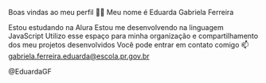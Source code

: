 Boas vindas ao meu perfil 💙💙
Meu nome é Eduarda Gabriela Ferreira 

Estou estudando na Alura
Estou me desenvolvendo na linguagem JavaScript
Utilizo esse espaço para minha organização e compartilhamento dos meu projetos desenvolvidos
Você pode entrar em contato comigo 📫
gabriela.ferreira.eduarda@escola.pr.gov.br

@EduardaGF
